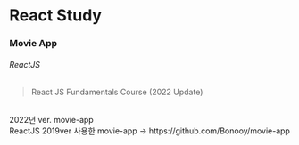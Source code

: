 # React Study
### Movie App
###### ReactJS

>React JS Fundamentals Course (2022 Update)
<br>
2022년 ver. movie-app
<br>
ReactJS 2019ver 사용한 movie-app -> https://github.com/Bonooy/movie-app

